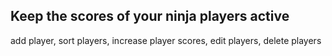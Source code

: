 ## Keep the scores of your ninja players active

add player, sort players, increase player scores, edit players, delete players
